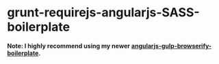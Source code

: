 grunt-requirejs-angularjs-SASS-boilerplate
=====================================

**Note: I highly recommend using my newer [angularjs-gulp-browserify-boilerplate](https://github.com/jakemmarsh/angularjs-gulp-browserify-boilerplate).**
